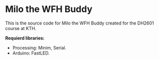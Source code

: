 <h1>Milo the WFH Buddy</h1>

This is the source code for Milo the WFH Buddy created for the DH2601 course at KTH. 

<b>Requierd libraries: </b>
- Processing: Minim, Serial.
- Arduino: FastLED.
